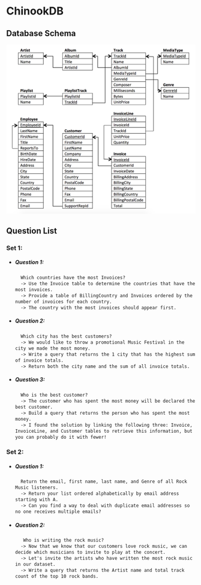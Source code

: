 # ChinookDB

## Database Schema
![alt text](https://github.com/Ladydiana/ChinookDB/blob/master/DatabaseSchema.png)

## Question List

### Set 1:
- ##### Question 1: 
        Which countries have the most Invoices?
		-> Use the Invoice table to determine the countries that have the most invoices. 
        -> Provide a table of BillingCountry and Invoices ordered by the number of invoices for each country. 
        -> The country with the most invoices should appear first.
- ##### Question 2: 
        Which city has the best customers?
		-> We would like to throw a promotional Music Festival in the city we made the most money. 
        -> Write a query that returns the 1 city that has the highest sum of invoice totals. 
        -> Return both the city name and the sum of all invoice totals.
- ##### Question 3: 
        Who is the best customer?
		-> The customer who has spent the most money will be declared the best customer. 
        -> Build a query that returns the person who has spent the most money. 
        -> I found the solution by linking the following three: Invoice, InvoiceLine, and Customer tables to retrieve this information, but you can probably do it with fewer!


### Set 2:
- ##### Question 1: 
        Return the email, first name, last name, and Genre of all Rock Music listeners.
		-> Return your list ordered alphabetically by email address starting with A. 
        -> Can you find a way to deal with duplicate email addresses so no one receives multiple emails? 
- ##### Question 2:
		 Who is writing the rock music?
		-> Now that we know that our customers love rock music, we can decide which musicians to invite to play at the concert.
		-> Let's invite the artists who have written the most rock music in our dataset. 
		-> Write a query that returns the Artist name and total track count of the top 10 rock bands. 
